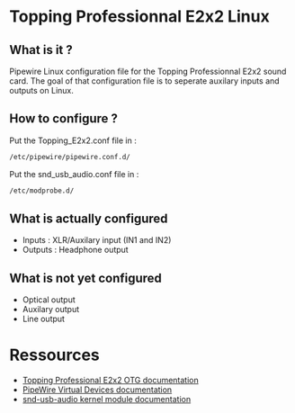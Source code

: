 # Topping Professionnal E2x2 Linux
## What is it ?
Pipewire Linux configuration file for the Topping Professionnal E2x2 sound card. The goal of that configuration file is to seperate auxilary inputs and outputs on Linux.

## How to configure ?
Put the Topping_E2x2.conf file in :
```sh
/etc/pipewire/pipewire.conf.d/
```

Put the snd_usb_audio.conf file in :
```sh
/etc/modprobe.d/
```

## What is actually configured
- Inputs : XLR/Auxilary input (IN1 and IN2)
- Outputs : Headphone output

## What is not yet configured
- Optical output
- Auxilary output
- Line output

# Ressources
- [Topping Professional E2x2 OTG documentation](https://topping.pro/downloads/e2x2_otg.pdf)
- [PipeWire Virtual Devices documentation](https://gitlab.freedesktop.org/pipewire/pipewire/-/wikis/Virtual-Devices#virtual-devices)
- [snd-usb-audio kernel module documentation](https://www.kernel.org/doc/html/v5.9/sound/alsa-configuration.html)
